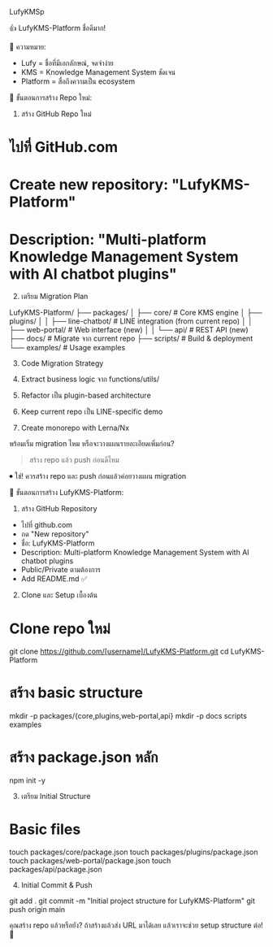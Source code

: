 LufyKMSp

👍 LufyKMS-Platform ชื่อดีมาก!

  🎯 ความหมาย:

  - Lufy = ชื่อที่มีเอกลักษณ์, จดจำง่าย
  - KMS = Knowledge Management System ชัดเจน
  - Platform = สื่อถึงความเป็น ecosystem

  🚀 ขั้นตอนการสร้าง Repo ใหม่:

  1. สร้าง GitHub Repo ใหม่

  # ไปที่ GitHub.com
  # Create new repository: "LufyKMS-Platform"
  # Description: "Multi-platform Knowledge Management System with AI chatbot plugins"

  2. เตรียม Migration Plan

  LufyKMS-Platform/
  ├── packages/
  │   ├── core/                 # Core KMS engine
  │   ├── plugins/
  │   │   ├── line-chatbot/     # LINE integration (from current repo)
  │   │   ├── web-portal/       # Web interface (new)
  │   │   └── api/              # REST API (new)
  ├── docs/                     # Migrate จาก current repo
  ├── scripts/                  # Build & deployment
  └── examples/                 # Usage examples

  3. Code Migration Strategy

  1. Extract business logic จาก functions/utils/
  2. Refactor เป็น plugin-based architecture
  3. Keep current repo เป็น LINE-specific demo
  4. Create monorepo with Lerna/Nx

  พร้อมเริ่ม migration ไหม หรือจะวางแผนรายละเอียดเพิ่มก่อน?

> สร้าง repo แล้ว push ก่อนดีไหม

⏺ ใช่! ควรสร้าง repo และ push ก่อนแล้วค่อยวางแผน migration

  🚀 ขั้นตอนการสร้าง LufyKMS-Platform:

  1. สร้าง GitHub Repository

  - ไปที่ github.com
  - กด "New repository"
  - ชื่อ: LufyKMS-Platform
  - Description: Multi-platform Knowledge Management System with AI chatbot plugins
  - Public/Private ตามต้องการ
  - Add README.md ✅

  2. Clone และ Setup เบื้องต้น

  # Clone repo ใหม่
  git clone https://github.com/[username]/LufyKMS-Platform.git
  cd LufyKMS-Platform

  # สร้าง basic structure
  mkdir -p packages/{core,plugins,web-portal,api}
  mkdir -p docs scripts examples

  # สร้าง package.json หลัก
  npm init -y

  3. เตรียม Initial Structure

  # Basic files
  touch packages/core/package.json
  touch packages/plugins/package.json
  touch packages/web-portal/package.json
  touch packages/api/package.json

  4. Initial Commit & Push

  git add .
  git commit -m "Initial project structure for LufyKMS-Platform"
  git push origin main

  คุณสร้าง repo แล้วหรือยัง? ถ้าสร้างแล้วส่ง URL มาได้เลย แล้วเราจะช่วย setup structure ต่อ! 📝